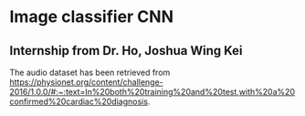 # Image classifier CNN

## Internship from Dr. Ho, Joshua Wing Kei

The audio dataset has been retrieved from https://physionet.org/content/challenge-2016/1.0.0/#:~:text=In%20both%20training%20and%20test,with%20a%20confirmed%20cardiac%20diagnosis.
